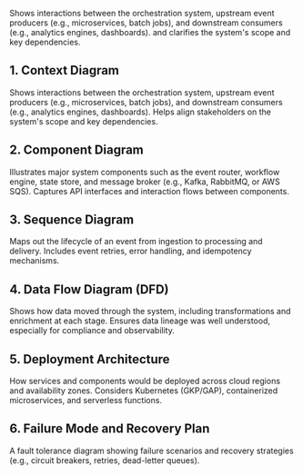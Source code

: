 Shows interactions between the orchestration system, upstream event producers (e.g., microservices, batch jobs), and downstream consumers (e.g., analytics engines, dashboards).
and clarifies the system's scope and key dependencies.

## 1. Context Diagram

Shows interactions between the orchestration system, upstream event producers (e.g., microservices, batch jobs), and downstream consumers (e.g., analytics engines, dashboards).
Helps align stakeholders on the system's scope and key dependencies.


## 2. Component Diagram

Illustrates major system components such as the event router, workflow engine, state store, and message broker (e.g., Kafka, RabbitMQ, or AWS SQS).
Captures API interfaces and interaction flows between components.

## 3. Sequence Diagram

Maps out the lifecycle of an event from ingestion to processing and delivery.
Includes event retries, error handling, and idempotency mechanisms.

## 4. Data Flow Diagram (DFD)

Shows how data moved through the system, including transformations and enrichment at each stage.
Ensures data lineage was well understood, especially for compliance and observability.

## 5. Deployment Architecture

How services and components would be deployed across cloud regions and availability zones.
Considers Kubernetes (GKP/GAP), containerized microservices, and serverless functions.

## 6. Failure Mode and Recovery Plan

A fault tolerance diagram showing failure scenarios and recovery strategies (e.g., circuit breakers, retries, dead-letter queues).